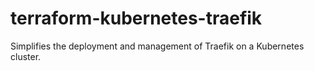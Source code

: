 # terraform-kubernetes-traefik
Simplifies the deployment and management of Traefik on a Kubernetes cluster.

